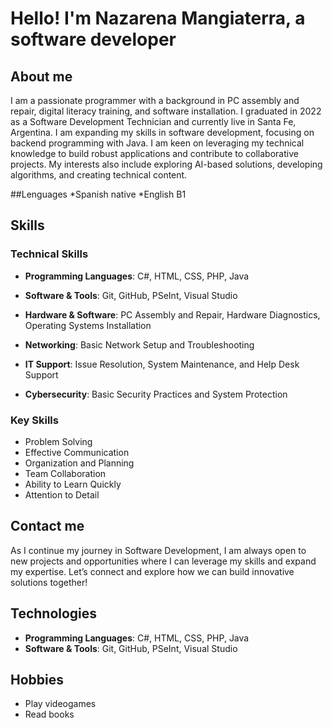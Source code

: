 # Hello! I'm Nazarena Mangiaterra, a software developer

## About me
I am a passionate programmer with a background in PC assembly and repair, 
digital literacy training, and software installation. I graduated in 2022 as a Software Development Technician and currently live in Santa Fe, Argentina. 
I am expanding my skills in software development, focusing on backend programming with Java. I am keen on leveraging my technical knowledge to build robust applications and contribute to collaborative projects. 
My interests also include exploring AI-based solutions, developing algorithms, and creating technical content.

##Lenguages
*Spanish native
*English B1

## Skills

### Technical Skills
- **Programming Languages**: C#, HTML, CSS, PHP, Java
- **Software & Tools**: Git, GitHub, PSeInt, Visual Studio

- **Hardware & Software**: PC Assembly and Repair, Hardware Diagnostics, Operating Systems Installation
- **Networking**: Basic Network Setup and Troubleshooting
- **IT Support**: Issue Resolution, System Maintenance, and Help Desk Support
- **Cybersecurity**: Basic Security Practices and System Protection

### Key Skills
- Problem Solving
- Effective Communication
- Organization and Planning
- Team Collaboration
- Ability to Learn Quickly
- Attention to Detail

## Contact me
As I continue my journey in Software Development, 
I am always open to new projects and opportunities where I can leverage 
my skills and expand my expertise. 
Let’s connect and explore how we can build innovative solutions together!


## Technologies
- **Programming Languages**: C#, HTML, CSS, PHP, Java
- **Software & Tools**: Git, GitHub, PSeInt, Visual Studio

## Hobbies
* Play videogames
* Read books
